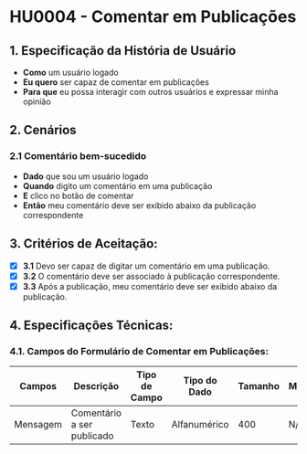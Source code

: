 # HU0004 - Comentar em Publicações

## 1. Especificação da História de Usuário

- **Como** um usuário logado
- **Eu quero** ser capaz de comentar em publicações
- **Para que** eu possa interagir com outros usuários e expressar minha opinião

## 2. Cenários

### 2.1 **Comentário bem-sucedido**

- **Dado** que sou um usuário logado
- **Quando** digito um comentário em uma publicação
- **E** clico no botão de comentar
- **Então** meu comentário deve ser exibido abaixo da publicação correspondente

## 3. Critérios de Aceitação:

- [x] **3.1** Devo ser capaz de digitar um comentário em uma publicação.
- [x] **3.2** O comentário deve ser associado à publicação correspondente.
- [x] **3.3** Após a publicação, meu comentário deve ser exibido abaixo da publicação.

## 4. Especificações Técnicas:

### 4.1. Campos do Formulário de Comentar em Publicações:

| Campos   | Descrição                  | Tipo de Campo | Tipo do Dado | Tamanho | Máscara | Editável | Obrigatório | Regras |
| -------- | -------------------------- | ------------- | ------------ | ------- | ------- | -------- | ----------- | ------ |
| Mensagem | Comentário a ser publicado | Texto         | Alfanumérico | 400     | N/A     | S        | S           | N/A    |

